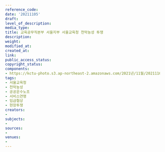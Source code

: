 ```yaml
---
reference_code: 
date: '20211105'
draft: 
level_of_description: 
media_type: 
title: 교육공무직본부 서울지부 서울교육청 천막농성 투쟁
description: 
weight: 
modified_at: 
created_at: 
link: 
public_access_status: 
copyright_status: 
components:
- https://kctu-photo.s3.ap-northeast-2.amazonaws.com/2021년/11월/20211105-교육공무직본부+서울지부+서울교육청+천막농성+투쟁_서울교육청_천막농성_공공운수노조_서비스연맹_임금협상_현장투쟁/_1D20106.jpg
tags:
- 서울교육청
- 천막농성
- 공공운수노조
- 서비스연맹
- 임금협상
- 현장투쟁
creators:
- 
subjects:
- 
sources:
- 
venues:
- 
---
```

